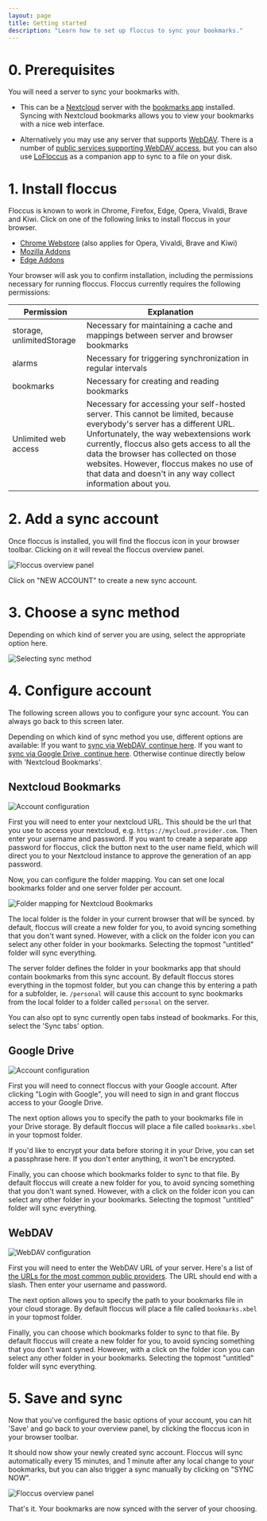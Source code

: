 ```yaml
---
layout: page
title: Getting started
description: "Learn how to set up floccus to sync your bookmarks."
---
```



# 0. Prerequisites
You will need a server to sync your bookmarks with.

* This can be a [Nextcloud](https://nextcloud.com) server with the [bookmarks app](https://github.com/nextcloud/bookmarks) installed. Syncing with Nextcloud bookmarks allows you to view your bookmarks with a nice web interface.

* Alternatively you may use any server that supports [WebDAV](https://en.wikipedia.org/wiki/WebDAV). There is a number of [public services supporting WebDAV access](https://community.cryptomator.org/t/webdav-urls-of-common-cloud-storage-services/75), but you can also use [LoFloccus](https://github.com/TCB13/LoFloccus) as a companion app to sync to a file on your disk.

# 1. Install floccus
Floccus is known to work in Chrome, Firefox, Edge, Opera, Vivaldi, Brave and Kiwi. Click on one of the following links to install floccus in your browser.

* [Chrome Webstore](https://chrome.google.com/webstore/detail/floccus/fnaicdffflnofjppbagibeoednhnbjhg) (also applies for Opera, Vivaldi, Brave and Kiwi)
* [Mozilla Addons](https://addons.mozilla.org/en-US/firefox/addon/floccus/)
* [Edge Addons](https://microsoftedge.microsoft.com/addons/detail/gjkddcofhiifldbllobcamllmanombji)


Your browser will ask you to confirm installation, including the permissions necessary for running floccus. Floccus currently requires the following permissions:

| Permission           | Explanation                                                                                                                                                                                                                                                                                                                                                          |
| -------------------- | -------------------------------------------------------------------------------------------------------------------------------------------------------------------------------------------------------------------------------------------------------------------------------------------------------------------------------------------------------------------- |
| storage, unlimitedStorage             | Necessary for maintaining a cache and mappings between server and browser bookmarks                                                                                                                                                                                                                                                                                  |
| alarms               | Necessary for triggering synchronization in regular intervals                                                                                                                                                                                                                                                                                                        |
| bookmarks            | Necessary for creating and reading bookmarks                                                                                                                                                                                                                                                                                                                         |
| Unlimited web access | Necessary for accessing your self-hosted server. This cannot be limited, because everybody's server has a different URL. Unfortunately, the way webextensions work currently, floccus also gets access to all the data the browser has collected on those websites. However, floccus makes no use of that data and doesn't in any way collect information about you. |

# 2. Add a sync account
Once floccus is installed, you will find the floccus icon in your browser toolbar. Clicking on it will reveal the floccus overview panel.

![Floccus overview panel](assets/img/screen_firefox_account.png)

Click on "NEW ACCOUNT" to create a new sync account.

# 3. Choose a sync method
Depending on which kind of server you are using, select the appropriate option here.

![Selecting sync method](assets/img/screen_select_sync_method.png)

# 4. Configure account
The following screen allows you to configure your sync account. You can always go back to this screen later.

Depending on which kind of sync method you use, different options are available: If you want to [sync via WebDAV, continue here](#webdav). If you want to [sync via Google Drive, continue here](#google-drive).  Otherwise continue directly below with 'Nextcloud Bookmarks'.

## Nextcloud Bookmarks

![Account configuration](assets/img/screen_chrome_options.png)

First you will need to enter your nextcloud URL. This should be the url that you use to access your nextcloud, e.g. `https://mycloud.provider.com`. Then enter your username and password. If you want to create a separate app password for floccus, click the button next to the user name field, which will direct you to your Nextcloud instance to approve the generation of an app password.

Now, you can configure the folder mapping. You can set one local bookmarks folder and one server folder per account.

![Folder mapping for Nextcloud Bookmarks](assets/img/screen_nc_folder_mapping.png)

The local folder is the folder in your current browser that will be synced. by default, floccus will create a new folder for you, to avoid syncing something that you don't want syned. However, with a click on the folder icon you can select any other folder in your bookmarks. Selecting the topmost "untitled" folder will sync everything.

The server folder defines the folder in your bookmarks app that should contain bookmarks from this sync account. By default floccus stores everything in the topmost folder, but you can change this by entering a path for a subfolder, ie. `/personal` will cause this account to sync bookmarks from the local folder to a folder called `personal` on the server.

You can also opt to sync currently open tabs instead of bookmarks. For this, select the 'Sync tabs' option.


## Google Drive

![Account configuration](assets/img/screen_gdrive_options.png)

First you will need to connect floccus with your Google account. After clicking "Login with Google", you will need to sign in and grant floccus access to your Google Drive.

The next option allows you to specify the path to your bookmarks file in your Drive storage. By default floccus will place a file called `bookmarks.xbel` in your topmost folder.

If you'd like to encrypt your data before storing it in your Drive, you can set a passphrase here. If you don't enter anything, it won't be encrypted.

Finally, you can choose which bookmarks folder to sync to that file. By default floccus will create a new folder for you,  to avoid syncing something that you don't want syned. However, with a click on the folder icon you can select any other folder in your bookmarks. Selecting the topmost "untitled" folder will sync everything.

## WebDAV

![WebDAV configuration](assets/img/screen_webdav_settings.png)

First you will need to enter the WebDAV URL of your server. Here's a list of [the URLs for the most common public providers](https://community.cryptomator.org/t/webdav-urls-of-common-cloud-storage-services/75). The URL should end with a slash.
Then enter your username and password. 

The next option allows you to specify the path to your bookmarks file in your cloud storage. By default floccus will place a file called `bookmarks.xbel` in your topmost folder.

Finally, you can choose which bookmarks folder to sync to that file. By default floccus will create a new folder for you,  to avoid syncing something that you don't want syned. However, with a click on the folder icon you can select any other folder in your bookmarks. Selecting the topmost "untitled" folder will sync everything.

# 5. Save and sync
Now that you've configured the basic options of your account, you can hit 'Save' and go back to your overview panel, by clicking the floccus icon in your browser toolbar.

It should now show your newly created sync account. Floccus will sync automatically every 15 minutes, and 1 minute after any local change to your bookmarks, but you can also trigger a sync manually by clicking on "SYNC NOW".

![Floccus overview panel](assets/img/screen_firefox_account.png)

That's it. Your bookmarks are now synced with the server of your choosing.
